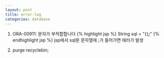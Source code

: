 ```yaml
---
layout: post
title: error-log
categories: database
---
```


1. ORA-00911: 문자가 부적합합니다
{% highlight jsp %}
String sql = "{}**;**"
{% endhighlight jsp %}
jsp에서 sql문 문자열에 ;가 들어가면 에러가 발생

2. purge recyclebin;
